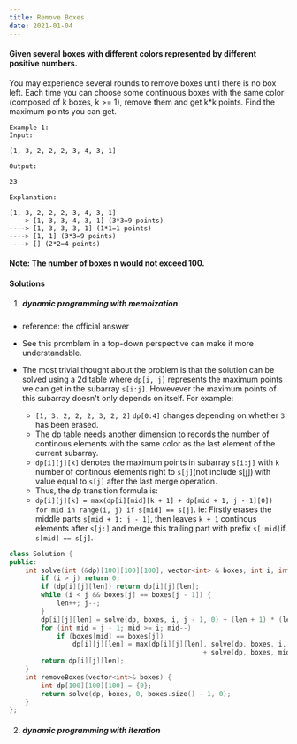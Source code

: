 ```yaml
---
title: Remove Boxes
date: 2021-01-04
---
```

#### Given several boxes with different colors represented by different positive numbers.
You may experience several rounds to remove boxes until there is no box left. Each time you can choose some continuous boxes with the same color (composed of k boxes, k >= 1), remove them and get k*k points.
Find the maximum points you can get.

```
Example 1:
Input:

[1, 3, 2, 2, 2, 3, 4, 3, 1]

Output:

23

Explanation:

[1, 3, 2, 2, 2, 3, 4, 3, 1] 
----> [1, 3, 3, 4, 3, 1] (3*3=9 points) 
----> [1, 3, 3, 3, 1] (1*1=1 points) 
----> [1, 1] (3*3=9 points) 
----> [] (2*2=4 points)
```

#### Note: The number of boxes n would not exceed 100. 

#### Solutions

1. ##### dynamic programming with memoization

- reference: the official answer
- See this promblem in a top-down perspective can make it more understandable.
- The most trivial thought about the problem is that the solution can be solved using a 2d table where `dp[i, j]` represents the maximum points we can get in the subarray `s[i:j]`. Howevever the maximum points of this subarray doesn't only depends on itself. For example:

    - `[1, 3, 2, 2, 2, 3, 2, 2]` `dp[0:4]` changes depending on whether `3` has been erased.
    - The dp table needs another dimension to records the number of continous elements with the same color as the last element of the current subarray.
    - `dp[i][j][k]` denotes the maximum points in subarray `s[i:j]` with `k` number of continous elements right to `s[j]`(not include s[j]) with value equal to `s[j]` after the last merge operation.
    - Thus, the dp transition formula is:
    - `dp[i][j][k] = max(dp[i][mid][k + 1] + dp[mid + 1, j - 1][0]) for mid in range(i, j) if s[mid] == s[j]`. ie: Firstly erases the middle parts `s[mid + 1: j - 1]`, then leaves `k + 1` continous elements after `s[j:]` and merge this trailing part with prefix `s[:mid]`if `s[mid] == s[j]`.


```cpp
class Solution {
public:
    int solve(int (&dp)[100][100][100], vector<int> & boxes, int i, int j, int len) {
        if (i > j) return 0;
        if (dp[i][j][len]) return dp[i][j][len];
        while (i < j && boxes[j] == boxes[j - 1]) {
            len++; j--;
        }
        dp[i][j][len] = solve(dp, boxes, i, j - 1, 0) + (len + 1) * (len + 1);
        for (int mid = j - 1; mid >= i; mid--)
            if (boxes[mid] == boxes[j])
                dp[i][j][len] = max(dp[i][j][len], solve(dp, boxes, i, mid, len + 1)
                                                 + solve(dp, boxes, mid + 1, j - 1, 0));
        return dp[i][j][len];
    }
    int removeBoxes(vector<int>& boxes) {
        int dp[100][100][100] = {0};
        return solve(dp, boxes, 0, boxes.size() - 1, 0);
    }
};
```

2. ##### dynamic programming with iteration


```cpp

```